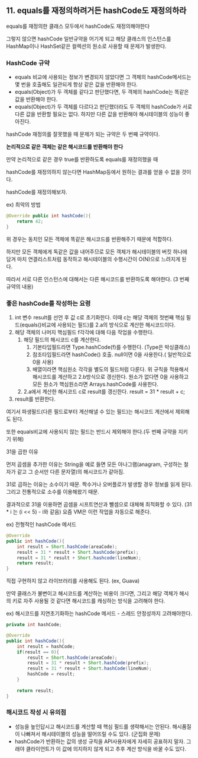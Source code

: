 ## 11. equals를 재정의하려거든 hashCode도 재정의하라

equals를 재정의한 클래스 모두에서 hashCode도 재정의해야한다

그렇지 않으면 hashCode 일반규약을 어기게 되고 해당 클래스의 인스턴스를 HashMap이나 HashSet같은 컬렉션의 원소로 사용할 때 문제가 발생한다.

### HashCode 규약

- equals 비교에 사용되는 정보가 변경되지 않았다면 그 객체의 hashCode메서드는 몇 번을 호출해도 일관되게 항상 같은 값을 반환해야 한다.
- equals(Object)가 두 객체를 같다고 판단했다면, 두 객체의 hashCode는 똑같은 값을 반환해야 한다.
- equals(Object)가 두 객체를 다르다고 판단했더라도 두 객체의 hashCode가 서로 다른 값을 반환할 필요는 없다. 하지만 다른 값을 반환해야 해시테이블의 성능이 좋아진다.

hashCode 재정의를 잘못했을 때 문제가 되는 규약은 두 번째 규약이다.

**논리적으로 같은 객체는 같은 해시코드를 반환해야 한다**

만약 논리적으로 같은 경우 true를 반환하도록 equals를 재정의했을 때

hashCode를 재정의하지 않는다면 HashMap등에서 원하는 결과를 얻을 수 없을 것이다.

hashCode를 재정의해보자.

ex) 최악의 방법

```java
@Override public int hashCode(){
	return 42;
}
```

위 경우는 동치인 모든 객체에 똑같은 해시코드를 반환해주기 때문에 적합하다.

하지만 모든 객체에게 독같은 값을 내어주므로 모든 객체가 해시테이블의 버킷 하나에 담겨 마치 연결리스트처럼 동작하고 해시테이블의 수행시간이 O(N)으로 느려지게 된다.

따라서 서로 다른 인스턴스에 대해서는 다른 해시코드를 반환하도록 해야한다. (3 번째 규약의 내용)

### 좋은 hashCode를 작성하는 요령

1. int 변수 result를 선언 후 값 c로 초기화한다.
   이때 c는 해당 객체의 첫번째 핵심 필드(equals()비교에 사용되는 필드)를 2.a의 방식으로 계산한 해시코드이다.
2. 해당 객체의 나머지 핵심필드 f각각에 대해 다음 작업을 수행한다.
    1. 해당 필드의 해시코드 c를 계산한다.
        1. 기본타입필드라면 Type.hashCode(f)를 수행한다. (Type은 박싱클래스)
        2. 참조타입필드라면 hashCode() 호출. null이면 0을 사용한다.( 일반적으로 0을 사용)
        3. 배열이라면 핵심원소 각각을 별도의 필드처럼 다룬다.
           위 규칙을 적용해서 해시코드를 계산하고 2.b방식으로 갱신한다.
           원소가 없다면 0을 사용하고 모든 원소가 핵심원소라면 Arrays.hashCode를 사용한다.
    2. 2.a에서 계산한 해시코드 c로 result를 갱신한다.
       result = 31 * result + c;
3. result를 반환한다.

여기서 파생필드(다른 필드로부터 계산해낼 수 있는 필드)는 해시코드 계산에서 제외해도 된다.

또한 equals비교에 사용되지 않는 필드는 반드시 제외해야 한다.(두 번째 규약을 지키기 위해)

31을 곱한 이유

먼저 곱셈을 추가한 이유는 String을 예로 들면 모든 아나그램(anagram, 구성하는 철자가 같고 그 순서만 다른 문자열)의 해시코드가 같아짐.

31로 곱하는 이유는 소수이기 때문. 짝수거나 오버플로가 발생할 경우 정보를 읽게 된다. 그리고 전통적으로 소수를 이용해왔기 때문.

결과적으로 31을 이용하면 곱셈을 시프트연산과 뺄셈으로 대체해 최적화할 수 있다. (31 * i 는 (i << 5) - i와 같음) 요즘 VM은 이런 작업을 자동으로 해준다.

ex) 전형적인 hashCode 메서드

```java
@Override
public int hashCode(){
	int result = Short.hashCode(areaCode);
	result = 31 * result + Short.hashCode(prefix);
	result = 31 * result + Short.hashcode(lineNum);
	return result;
}
```

직접 구현하지 않고 라이브러리를 사용해도 된다. (ex, Guava)

만약 클래스가 불변이고 해시코드를 계산하는 비용이 크다면, 그리고 해당 객체가 해시의 키로 자주 사용될 것 같다면 해시코드를 캐싱하는 방식을 고려해야 한다.

ex) 해시코드를 지연초기화하는 hashCode 메서드 - 스레드 안정성까지 고려해야한다.

```java
private int hashCode;

@Override
public int hashCode(){
	int result = hashCode;
	if(result == 0){
		result = Short.hashCode(areaCode);
		result = 31 * result + Short.hashCode(prefix);
		result = 31 * result + Short.hashCode(lineNum);
		hashCode = result;
	}
	
	return result;
}
```

### 해시코드 작성 시 유의점

- 성능을 높인답시고 해시코드를 계산할 때 핵심 필드를 생략해서는 안된다.
  해시품질이 나빠져서 해시테이블의 성능을 떨어뜨릴 수도 있다. (군집화 문제)
- hashCode가 반환하는 값의 생성 규칙을 API사용자에게 자세히 공표하지 말자.
  그래야 클라이언트가 이 값에 의지하지 않게 되고 추후 계산 방식을 바꿀 수도 있다.